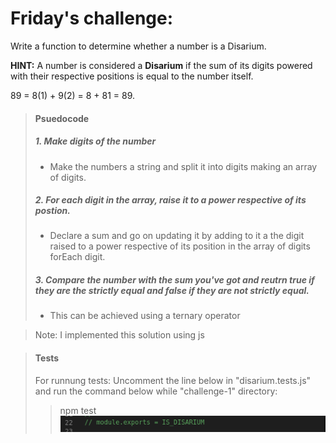 # Friday's challenge:
Write a function to determine whether a number is a Disarium.

**HINT:** 
A number is considered a **Disarium** if the sum of its digits powered with their respective positions is equal to the number itself.

89 = 8(1) + 9(2) = 8 + 81 = 89.

>
>#### Psuedocode
>##### 1. Make digits of the number
>* Make the numbers a string and split it into digits making an array of digits.
>##### 2. For each digit in the array, raise it to a power respective of its postion.
>* Declare a sum and go on updating it by adding to it a the digit raised to a power respective of its position in the array of digits forEach digit.
>##### 3. Compare the number with the sum you've got and reutrn true if they are the strictly equal and false if they are not strictly equal.
>* This can be achieved using a ternary operator

>
> Note:
> I implemented this solution using js
>

>
>#### Tests
>For runnung tests:
>Uncomment the line below in "disarium.tests.js" and run the command below while "challenge-1" directory: 
> > npm test
>![Tests](media/images/dis.png)
> 

